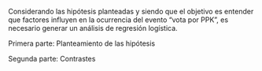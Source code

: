Considerando las hipótesis planteadas y siendo que el objetivo es entender que factores influyen en la ocurrencia del evento “vota por PPK”, es necesario generar un análisis de regresión logística.

Primera parte: Planteamiento de las hipótesis  

Segunda parte: Contrastes
